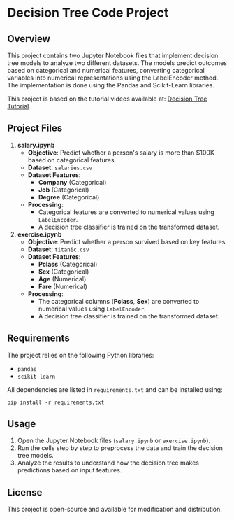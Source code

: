 # Decision Tree Code Project

## Overview

This project contains two Jupyter Notebook files that implement decision tree models to analyze two different datasets. The models predict outcomes based on categorical and numerical features, converting categorical variables into numerical representations using the LabelEncoder method. The implementation is done using the Pandas and Scikit-Learn libraries.

This project is based on the tutorial videos available at:
[Decision Tree Tutorial](https://www.youtube.com/watch?v=PHxYNGo8NcI&list=PLeo1K3hjS3uvCeTYTeyfe0-rN5r8zn9rw&index=10).

## Project Files

1. **salary.ipynb**
   * **Objective**: Predict whether a person's salary is more than $100K based on categorical features.
   * **Dataset**: `salaries.csv`
   * **Dataset Features**:
     * **Company** (Categorical)
     * **Job** (Categorical)
     * **Degree** (Categorical)
   * **Processing**:
     * Categorical features are converted to numerical values using `LabelEncoder`.
     * A decision tree classifier is trained on the transformed dataset.
2. **exercise.ipynb**
   * **Objective**: Predict whether a person survived based on key features.
   * **Dataset**: `titanic.csv`
   * **Dataset Features**:
     * **Pclass** (Categorical)
     * **Sex** (Categorical)
     * **Age** (Numerical)
     * **Fare** (Numerical)
   * **Processing**:
     * The categorical columns (**Pclass**, **Sex**) are converted to numerical values using `LabelEncoder`.
     * A decision tree classifier is trained on the transformed dataset.

## Requirements

The project relies on the following Python libraries:

* `pandas`
* `scikit-learn`

All dependencies are listed in `requirements.txt` and can be installed using:

```
pip install -r requirements.txt
```

## Usage

1. Open the Jupyter Notebook files (`salary.ipynb` or `exercise.ipynb`).
2. Run the cells step by step to preprocess the data and train the decision tree models.
3. Analyze the results to understand how the decision tree makes predictions based on input features.

## License

This project is open-source and available for modification and distribution.
